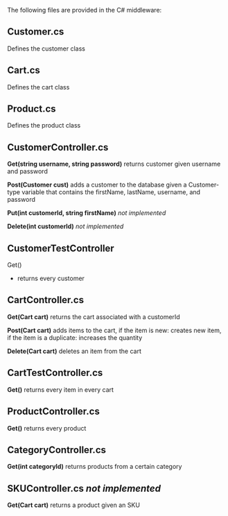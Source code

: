 The following files are provided in the C# middleware:

## Customer.cs
Defines the customer class

## Cart.cs
Defines the cart class

## Product.cs
Defines the product class

## CustomerController.cs
**Get(string username, string password)**
returns customer given username and password 

**Post(Customer cust)**
adds a customer to the database given a Customer-type variable that contains the firstName, lastName, username, and password

**Put(int customerId, string firstName)**
*not implemented*

**Delete(int customerId)**
*not implemented*

## CustomerTestController
Get()
- returns every customer

## CartController.cs
**Get(Cart cart)**
returns the cart associated with a customerId

**Post(Cart cart)**
adds items to the cart, if the item is new: creates new item, if the item is a duplicate: increases the quantity

**Delete(Cart cart)**
deletes an item from the cart 

## CartTestController.cs
**Get()**
returns every item in every cart

## ProductController.cs
**Get()**
returns every product

## CategoryController.cs
**Get(int categoryId)**
returns products from a certain category

## SKUController.cs *not implemented*
**Get(Cart cart)**
returns a product given an SKU


